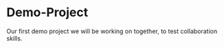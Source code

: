 # Demo-Project
Our first demo project we will be working on together, to test collaboration skills.
